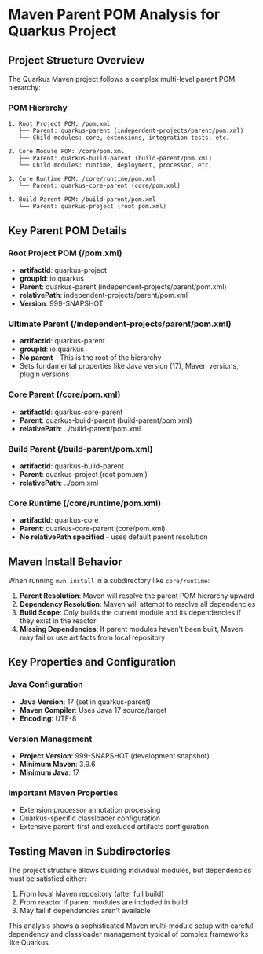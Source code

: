 # Maven Parent POM Analysis for Quarkus Project

## Project Structure Overview

The Quarkus Maven project follows a complex multi-level parent POM hierarchy:

### POM Hierarchy
```
1. Root Project POM: /pom.xml
   ├── Parent: quarkus-parent (independent-projects/parent/pom.xml)
   └── Child modules: core, extensions, integration-tests, etc.

2. Core Module POM: /core/pom.xml  
   ├── Parent: quarkus-build-parent (build-parent/pom.xml)
   └── Child modules: runtime, deployment, processor, etc.

3. Core Runtime POM: /core/runtime/pom.xml
   └── Parent: quarkus-core-parent (core/pom.xml)

4. Build Parent POM: /build-parent/pom.xml
   └── Parent: quarkus-project (root pom.xml)
```

## Key Parent POM Details

### Root Project POM (/pom.xml)
- **artifactId**: quarkus-project
- **groupId**: io.quarkus
- **Parent**: quarkus-parent (independent-projects/parent/pom.xml)
- **relativePath**: independent-projects/parent/pom.xml
- **Version**: 999-SNAPSHOT

### Ultimate Parent (/independent-projects/parent/pom.xml)
- **artifactId**: quarkus-parent
- **groupId**: io.quarkus
- **No parent** - This is the root of the hierarchy
- Sets fundamental properties like Java version (17), Maven versions, plugin versions

### Core Parent (/core/pom.xml)
- **artifactId**: quarkus-core-parent
- **Parent**: quarkus-build-parent (build-parent/pom.xml)
- **relativePath**: ../build-parent/pom.xml

### Build Parent (/build-parent/pom.xml)
- **artifactId**: quarkus-build-parent
- **Parent**: quarkus-project (root pom.xml)
- **relativePath**: ../pom.xml

### Core Runtime (/core/runtime/pom.xml)
- **artifactId**: quarkus-core
- **Parent**: quarkus-core-parent (core/pom.xml)
- **No relativePath specified** - uses default parent resolution

## Maven Install Behavior

When running `mvn install` in a subdirectory like `core/runtime`:

1. **Parent Resolution**: Maven will resolve the parent POM hierarchy upward
2. **Dependency Resolution**: Maven will attempt to resolve all dependencies
3. **Build Scope**: Only builds the current module and its dependencies if they exist in the reactor
4. **Missing Dependencies**: If parent modules haven't been built, Maven may fail or use artifacts from local repository

## Key Properties and Configuration

### Java Configuration
- **Java Version**: 17 (set in quarkus-parent)
- **Maven Compiler**: Uses Java 17 source/target
- **Encoding**: UTF-8

### Version Management
- **Project Version**: 999-SNAPSHOT (development snapshot)
- **Minimum Maven**: 3.9.6
- **Minimum Java**: 17

### Important Maven Properties
- Extension processor annotation processing
- Quarkus-specific classloader configuration
- Extensive parent-first and excluded artifacts configuration

## Testing Maven in Subdirectories

The project structure allows building individual modules, but dependencies must be satisfied either:
1. From local Maven repository (after full build)
2. From reactor if parent modules are included in build
3. May fail if dependencies aren't available

This analysis shows a sophisticated Maven multi-module setup with careful dependency and classloader management typical of complex frameworks like Quarkus.